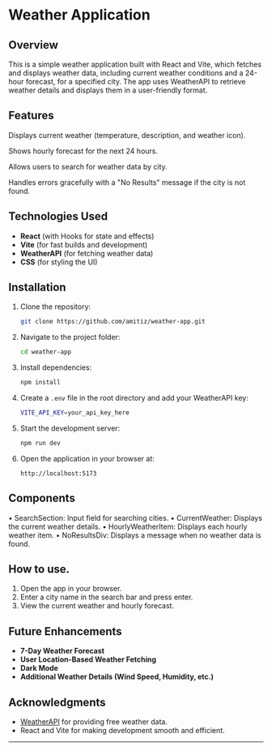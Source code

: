 # Weather Application

## Overview

This is a simple weather application built with React and Vite, which fetches and displays weather data, including current weather conditions and a 24-hour forecast, for a specified city. The app uses WeatherAPI to retrieve weather details and displays them in a user-friendly format.


## Features

Displays current weather (temperature, description, and weather icon).
   
Shows hourly forecast for the next 24 hours.
 
Allows users to search for weather data by city.
 
Handles errors gracefully with a "No Results" message if the city is not found.

## Technologies Used

- **React** (with Hooks for state and effects)
- **Vite** (for fast builds and development)
- **WeatherAPI** (for fetching weather data)
- **CSS** (for styling the UI)

## Installation

1. Clone the repository:
   ```sh
   git clone https://github.com/amitiz/weather-app.git
   ```
2. Navigate to the project folder:
   ```sh
   cd weather-app
   ```
3. Install dependencies:
   ```sh
   npm install
   ```
4. Create a `.env` file in the root directory and add your WeatherAPI key:
   ```sh
   VITE_API_KEY=your_api_key_here
   ```
5. Start the development server:
   ```sh
   npm run dev
   ```
6. Open the application in your browser at:
   ```
   http://localhost:5173
   ```



## Components
•	SearchSection: Input field for searching cities.
•	CurrentWeather: Displays the current weather details.
•	HourlyWeatherItem: Displays each hourly weather item.
•	NoResultsDiv: Displays a message when no weather data is found.


## How to use.

1. Open the app in your browser.
2. Enter a city name in the search bar and press enter.
3. View the current weather and hourly forecast.

## Future Enhancements

- **7-Day Weather Forecast**
- **User Location-Based Weather Fetching**
- **Dark Mode**
- **Additional Weather Details (Wind Speed, Humidity, etc.)**

## Acknowledgments

- [WeatherAPI](https://www.weatherapi.com/) for providing free weather data.
- React and Vite for making development smooth and efficient.

---

